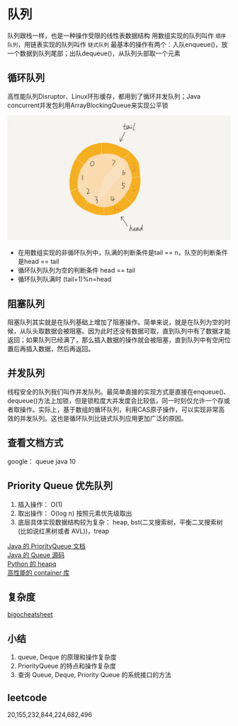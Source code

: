 # 队列

队列跟栈一样，也是一种操作受限的线性表数据结构 
用数组实现的队列叫作 `顺序队列`，用链表实现的队列叫作 `链式队列`
最基本的操作有两个：入队enqueue()，放一个数据到队列尾部；出队dequeue()，从队列头部取一个元素  


## 循环队列 

高性能队列Disruptor、Linux环形缓存，都用到了循环并发队列；Java concurrent并发包利用ArrayBlockingQueue来实现公平锁

![](./queue/queue.jpg)

- 在用数组实现的非循环队列中，队满的判断条件是tail == n，队空的判断条件是head == tail
- 循环队列队列为空的判断条件 head == tail
- 循环队列队满时 (tail+1)%n=head

## 阻塞队列

阻塞队列其实就是在队列基础上增加了阻塞操作。简单来说，就是在队列为空的时候，从队头取数据会被阻塞。因为此时还没有数据可取，直到队列中有了数据才能返回；如果队列已经满了，那么插入数据的操作就会被阻塞，直到队列中有空闲位置后再插入数据，然后再返回。


## 并发队列

线程安全的队列我们叫作并发队列。最简单直接的实现方式是直接在enqueue()、dequeue()方法上加锁，但是锁粒度大并发度会比较低，同一时刻仅允许一个存或者取操作。实际上，基于数组的循环队列，利用CAS原子操作，可以实现非常高效的并发队列。这也是循环队列比链式队列应用更加广泛的原因。

## 查看文档方式

google： queue java 10

## Priority Queue 优先队列

1. 插入操作： O(1)
2. 取出操作： O(log n) 按照元素优先级取出
3. 底层具体实现数据结构较为复杂： heap, bst(二叉搜索树，平衡二叉搜索树(比如说红黑树或者 AVL))，treap

[Java 的 PriorityQueue 文档](https://docs.oracle.com/javase/10/docs/api/java/util/PriorityQueue.html)  
[Java 的 Queue 源码](http://fuseyism.com/classpath/doc/java/util/Queue-source.html)  
[Python 的 heapq](https://docs.python.org/2/library/heapq.html)  
[高性能的 container 库](https://docs.python.org/2/library/collections.html)  

## 复杂度

[bigocheatsheet](https://www.bigocheatsheet.com/)

## 小结

1. queue, Deque 的原理和操作复杂度
2. PriorityQueue 的特点和操作复杂度
3. 查询 Queue, Deque, Priority Queue 的系统接口的方法


## leetcode

20,155,232,844,224,682,496